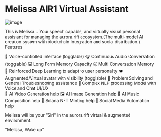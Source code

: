 # Melissa AIR1 Virtual Assistant

![image](https://github.com/user-attachments/assets/acdc234d-ffa4-4e18-b234-74832f1df95f)


This  is  Melissa...  Your speech capable, and virtually visual personal assistant for managing the aurora.rift ecosystem.(The multi-model AI creation system with blockchain integration and social distribution.)
Features

🎤 Voice-controlled interface (togglable)
🎧 Continuous Audio Conversation (togglable)
💻 Long Form Memory Capacity
🕣 Multi Conversation Memory
💭 Reinforced Deep Learning to adapt to user personality
👁️ Augmented/Virtual avatar with visibility (togglable)
🧮 Problem Solving and General Troubleshooting assistance
🧠 Complex  NLP    processing  Model with  Voice  and  Chat  UI/UX  
🎥 AI Video Generation help
🖼️ AI Image Generation help
🎵 AI Music Composition help
🔗 Solana NFT Minting help
📱 Social Media Automation help

Melissa  will  be  your "Siri"  in  the  aurora.rift  virtual  &  augmented  environment.  

"Melissa, Wake up"
